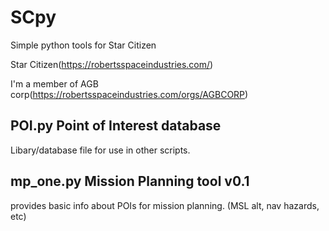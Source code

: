 # SCpy
Simple python tools for Star Citizen

Star Citizen(https://robertsspaceindustries.com/)

I'm a member of AGB corp(https://robertsspaceindustries.com/orgs/AGBCORP)

## POI.py Point of Interest database

Libary/database file for use in other scripts.


## mp_one.py Mission Planning tool v0.1

provides basic info about POIs for mission planning. (MSL alt, nav hazards, etc)
